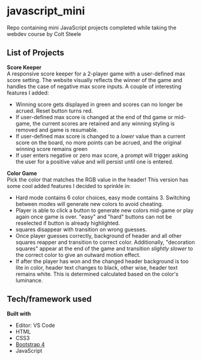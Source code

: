 # javascript_mini
Repo containing mini JavaScript projects completed while taking the webdev course by Colt Steele

## List of Projects
<b>Score Keeper</b>  
A responsive score keeper for a 2-player game with a user-defined max score setting. The website visually reflects the winner of the game and handles the case of negative max score inputs. A couple of interesting features I added:
- Winning score gets displayed in green and scores can no longer be acrued. Reset button turns red.
- If user-defined max score is changed at the end of thd game or mid-game, the current scores are retained and any winning styling is removed and game is resumable.
- If user-defined max score is changed to a *lower* value than a current score on the board, no more points can be acrued, and the original winning score remains green
- If user enters negative or zero max score, a prompt will trigger asking the user for a positive value and will persist until one is entered.

<b>Color Game</b>  
Pick the color that matches the RGB value in the header! This version has some cool added features I decided to sprinkle in:
- Hard mode contains 6 color choices, easy mode contains 3. Switching between modes will generate new colors to avoid cheating.
- Player is able to click a button to generate new colors mid-game or play again once game is over. "easy" and "hard" buttons can not be reselected if button is already highlighted.
- squares disappear with transition on wrong guesses.
- Once player guesses correctly, background of header and all other squares reapper and transition to correct color. Additionally, "decoration squares" appear at the end of the game and transition *slightly slower* to the correct color to give an outward motion effect.
- If after the player has won and the changed header background is too lite in color, header text changes to black, other wise, header text remains white. This is determined calculated based on the color's luminance.

## Tech/framework used
<b>Built with</b>
- Editor: VS Code
- HTML
- CSS3
- [Bootstrap 4](https://getbootstrap.com/)
- JavaScript

